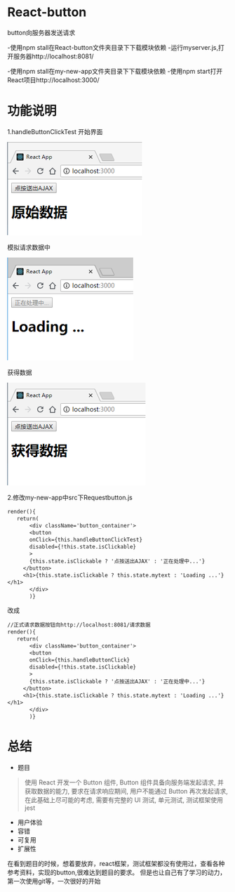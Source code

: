 # React-button
button向服务器发送请求

-使用npm stall在React-button文件夹目录下下载模块依赖
-运行myserver.js,打开服务器http://localhost:8081/

-使用npm stall在my-new-app文件夹目录下下载模块依赖
-使用npm start打开React项目http://localhost:3000/

# 功能说明
1.handleButtonClickTest
开始界面

 ![image](https://raw.githubusercontent.com/ZhixiuZhou1994/React-button/master/imag/start.png)

模拟请求数据中

 ![image](https://raw.githubusercontent.com/ZhixiuZhou1994/React-button/master/imag/process.png)
 
获得数据

 ![image](https://raw.githubusercontent.com/ZhixiuZhou1994/React-button/master/imag/end.png)
 
 2.修改my-new-app中src下Requestbutton.js
 ```
render(){
    return(
        <div className='button_container'>
        <button
        onClick={this.handleButtonClickTest}
        disabled={!this.state.isClickable}
        >
        {this.state.isClickable ? '点按送出AJAX' : '正在处理中...'}
      </button>
      <h1>{this.state.isClickable ? this.state.mytext : 'Loading ...'}</h1>
        </div>
        )}

```
改成

 ```
 //正式请求数据按钮向http://localhost:8081/请求数据
render(){
    return(
        <div className='button_container'>
        <button
        onClick={this.handleButtonClick}
        disabled={!this.state.isClickable}
        >
        {this.state.isClickable ? '点按送出AJAX' : '正在处理中...'}
      </button>
      <h1>{this.state.isClickable ? this.state.mytext : 'Loading ...'}</h1>
        </div>
        )}

```
# 总结
- 题目
> 使用 React 开发一个 Button 组件, Button 组件具备向服务端发起请求, 并获取数据的能力, 要求在请求响应期间, 用户不能通过 Button 再次发起请求, 在此基础上尽可能的考虑, 需要有完整的 UI 测试, 单元测试, 测试框架使用 jest
 - 用户体验
 - 容错
 - 可复用
 - 扩展性
 
在看到题目的时候，想着要放弃，react框架，测试框架都没有使用过，查看各种参考资料，实现的button,很难达到题目的要求。
但是也让自己有了学习的动力，第一次使用git等，一次很好的开始
 
 
